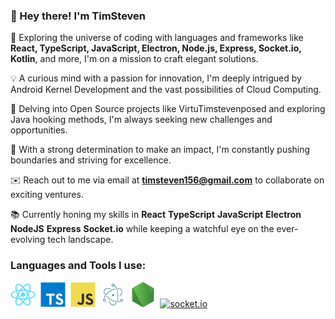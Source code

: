 ### 👋 Hey there! I'm TimSteven

🚀 Exploring the universe of coding with languages and frameworks like **React, TypeScript, JavaScript, Electron, Node.js, Express, Socket.io, Kotlin**, and more, I'm on a mission to craft elegant solutions.

💡 A curious mind with a passion for innovation, I'm deeply intrigued by Android Kernel Development and the vast possibilities of Cloud Computing.

🌟 Delving into Open Source projects like VirtuTimstevenposed and exploring Java hooking methods, I'm always seeking new challenges and opportunities.

💪 With a strong determination to make an impact, I'm constantly pushing boundaries and striving for excellence.

✉️ Reach out to me via email at **timsteven156@gmail.com** to collaborate on exciting ventures.

📚 Currently honing my skills in **React** **TypeScript** **JavaScript** **Electron** **NodeJS** **Express** **Socket.io**  while keeping a watchful eye on the ever-evolving tech landscape.

<h3 align="left">Languages and Tools I use:</h3>
<p>
<img src="https://github.com/devicons/devicon/blob/master/icons/react/react-original.svg" title="React" alt="React" width="40" height="40"/>&nbsp;
<img src="https://github.com/devicons/devicon/blob/master/icons/typescript/typescript-original.svg" title="TypeScript" alt="TypeScript" width="40" height="40"/>&nbsp;
<img src="https://github.com/devicons/devicon/blob/master/icons/javascript/javascript-original.svg" title="JavaScript" alt="JavaScript" width="40" height="40"/>&nbsp;
<img src="https://github.com/devicons/devicon/blob/master/icons/electron/electron-original.svg" title="Electronjs" alt="Electronjs" width="40" height="40"/>&nbsp;
<img src="https://github.com/devicons/devicon/blob/master/icons/nodejs/nodejs-original.svg" title="NodeJS" alt="NodeJS" width="40" height="40"/>&nbsp;
<a href="https://socket.io/" target="_blank"><img src="https://socket.io/images/logo.svg" alt="socket.io" width="40" height="40"/></a>
</p>
